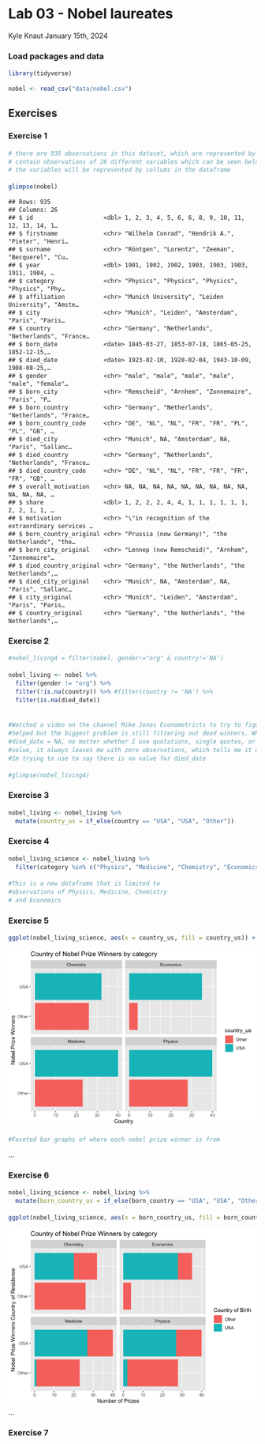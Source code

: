 Lab 03 - Nobel laureates
================
Kyle Knaut
January 15th, 2024

### Load packages and data

``` r
library(tidyverse) 
```

``` r
nobel <- read_csv("data/nobel.csv")
```

## Exercises

### Exercise 1

``` r
# there are 935 observations in this dataset, which are represented by rows. These rows
# contain observations of 26 different variables which can be seen below
# the variables will be represented by collums in the dataframe

glimpse(nobel)
```

    ## Rows: 935
    ## Columns: 26
    ## $ id                    <dbl> 1, 2, 3, 4, 5, 6, 6, 8, 9, 10, 11, 12, 13, 14, 1…
    ## $ firstname             <chr> "Wilhelm Conrad", "Hendrik A.", "Pieter", "Henri…
    ## $ surname               <chr> "Röntgen", "Lorentz", "Zeeman", "Becquerel", "Cu…
    ## $ year                  <dbl> 1901, 1902, 1902, 1903, 1903, 1903, 1911, 1904, …
    ## $ category              <chr> "Physics", "Physics", "Physics", "Physics", "Phy…
    ## $ affiliation           <chr> "Munich University", "Leiden University", "Amste…
    ## $ city                  <chr> "Munich", "Leiden", "Amsterdam", "Paris", "Paris…
    ## $ country               <chr> "Germany", "Netherlands", "Netherlands", "France…
    ## $ born_date             <date> 1845-03-27, 1853-07-18, 1865-05-25, 1852-12-15,…
    ## $ died_date             <date> 1923-02-10, 1928-02-04, 1943-10-09, 1908-08-25,…
    ## $ gender                <chr> "male", "male", "male", "male", "male", "female"…
    ## $ born_city             <chr> "Remscheid", "Arnhem", "Zonnemaire", "Paris", "P…
    ## $ born_country          <chr> "Germany", "Netherlands", "Netherlands", "France…
    ## $ born_country_code     <chr> "DE", "NL", "NL", "FR", "FR", "PL", "PL", "GB", …
    ## $ died_city             <chr> "Munich", NA, "Amsterdam", NA, "Paris", "Sallanc…
    ## $ died_country          <chr> "Germany", "Netherlands", "Netherlands", "France…
    ## $ died_country_code     <chr> "DE", "NL", "NL", "FR", "FR", "FR", "FR", "GB", …
    ## $ overall_motivation    <chr> NA, NA, NA, NA, NA, NA, NA, NA, NA, NA, NA, NA, …
    ## $ share                 <dbl> 1, 2, 2, 2, 4, 4, 1, 1, 1, 1, 1, 1, 2, 2, 1, 1, …
    ## $ motivation            <chr> "\"in recognition of the extraordinary services …
    ## $ born_country_original <chr> "Prussia (now Germany)", "the Netherlands", "the…
    ## $ born_city_original    <chr> "Lennep (now Remscheid)", "Arnhem", "Zonnemaire"…
    ## $ died_country_original <chr> "Germany", "the Netherlands", "the Netherlands",…
    ## $ died_city_original    <chr> "Munich", NA, "Amsterdam", NA, "Paris", "Sallanc…
    ## $ city_original         <chr> "Munich", "Leiden", "Amsterdam", "Paris", "Paris…
    ## $ country_original      <chr> "Germany", "the Netherlands", "the Netherlands",…

### Exercise 2

``` r
#nobel_living4 = filter(nobel, gender!="org" & country!='NA')

nobel_living <- nobel %>% 
  filter(gender != "org") %>%
  filter(!is.na(country)) %>% #filter(country != 'NA') %>%
  filter(is.na(died_date))

                      
#Watched a video on the channel Mike Jonas Econometricts to try to figure this out, it kinda 
#helped but the biggest problem is still filtering out dead winners. When I try to filter for 
#died_date = NA, no matter whether I use quotations, single quotes, or any attempt to use the NA 
#value, it always leaves me with zero observations, which tells me it doesnt like the syntax that
#Im trying to use to say there is no value for died_date
  
#glimpse(nobel_living4)
```

### Exercise 3

``` r
nobel_living <- nobel_living %>%
  mutate(country_us = if_else(country == "USA", "USA", "Other"))
```

### Exercise 4

``` r
nobel_living_science <- nobel_living %>%
  filter(category %in% c("Physics", "Medicine", "Chemistry", "Economics"))

#This is a new dataframe that is limited to
#observations of Physics, Medicine, Chemistry
# and Economics
```

### Exercise 5

``` r
ggplot(nobel_living_science, aes(x = country_us, fill = country_us)) + geom_bar() + coord_flip() + labs( x = "Nobel Prize Winners", y = "Country", title = "Country of Nobel Prize Winners by category") + facet_wrap(~ category)
```

![](lab-03_files/figure-gfm/bar-plot-1.png)<!-- -->

``` r
#Faceted bar graphs of where each nobel prize winner is from
```

…

### Exercise 6

``` r
nobel_living_science <- nobel_living %>%
  mutate(born_country_us = if_else(born_country == "USA", "USA", "Other")) 

ggplot(nobel_living_science, aes(x = born_country_us, fill = born_country_us)) + geom_bar() + coord_flip() + labs( x = "Nobel Prize Winners", y = "Country of Birth", title = "Birth Country of Nobel Prize Winners by category", fill = "Country of Birth") + facet_wrap(~ category)
```

![](lab-03_files/figure-gfm/born-in-the-USA-plus-vis-1.png)<!-- --> …

### Exercise 7
